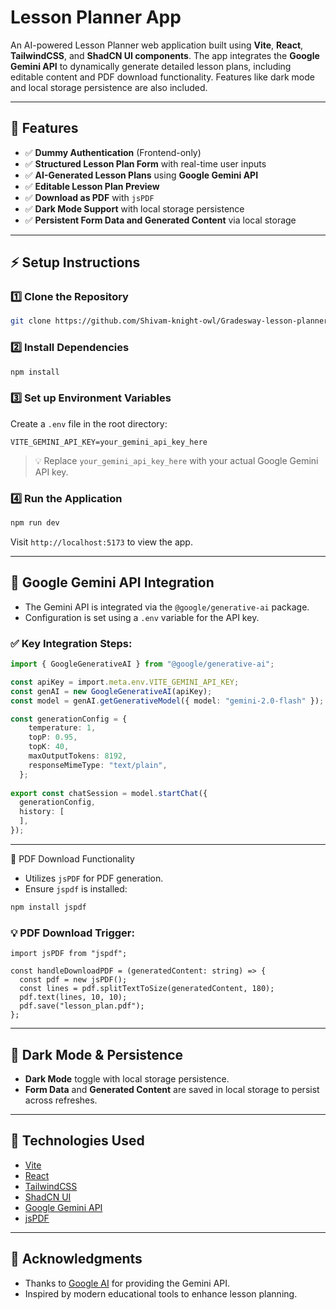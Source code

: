 # Lesson Planner App

An AI-powered Lesson Planner web application built using **Vite**, **React**, **TailwindCSS**, and **ShadCN UI components**. The app integrates the **Google Gemini API** to dynamically generate detailed lesson plans, including editable content and PDF download functionality. Features like dark mode and local storage persistence are also included.

---

## 🚀 Features

- ✅ **Dummy Authentication** (Frontend-only)
- ✅ **Structured Lesson Plan Form** with real-time user inputs
- ✅ **AI-Generated Lesson Plans** using **Google Gemini API**
- ✅ **Editable Lesson Plan Preview**
- ✅ **Download as PDF** with `jsPDF`
- ✅ **Dark Mode Support** with local storage persistence
- ✅ **Persistent Form Data and Generated Content** via local storage

---
## ⚡ Setup Instructions

### 1️⃣ Clone the Repository

```bash
git clone https://github.com/Shivam-knight-owl/Gradesway-lesson-planner-asssignment.git
```

### 2️⃣ Install Dependencies

```bash
npm install
```

### 3️⃣ Set up Environment Variables

Create a `.env` file in the root directory:

```env
VITE_GEMINI_API_KEY=your_gemini_api_key_here
```

> 💡 Replace `your_gemini_api_key_here` with your actual Google Gemini API key.

### 4️⃣ Run the Application

```bash
npm run dev
```

Visit `http://localhost:5173` to view the app.

---

## 🔗 Google Gemini API Integration

- The Gemini API is integrated via the `@google/generative-ai` package.
- Configuration is set using a `.env` variable for the API key.

### ✅ **Key Integration Steps:**

```ts
import { GoogleGenerativeAI } from "@google/generative-ai";

const apiKey = import.meta.env.VITE_GEMINI_API_KEY;
const genAI = new GoogleGenerativeAI(apiKey);
const model = genAI.getGenerativeModel({ model: "gemini-2.0-flash" });

const generationConfig = {
    temperature: 1,
    topP: 0.95,
    topK: 40,
    maxOutputTokens: 8192,
    responseMimeType: "text/plain",
  };
  
export const chatSession = model.startChat({
  generationConfig,
  history: [
  ],
});
```

---

📄 PDF Download Functionality

- Utilizes `jsPDF` for PDF generation.
- Ensure `jspdf` is installed:

```bash
npm install jspdf
```

### 💡 **PDF Download Trigger:**

```tsx
import jsPDF from "jspdf";

const handleDownloadPDF = (generatedContent: string) => {
  const pdf = new jsPDF();
  const lines = pdf.splitTextToSize(generatedContent, 180);
  pdf.text(lines, 10, 10);
  pdf.save("lesson_plan.pdf");
};
```

---

## 🌙 Dark Mode & Persistence

- **Dark Mode** toggle with local storage persistence.
- **Form Data** and **Generated Content** are saved in local storage to persist across refreshes.

---

## 💎 Technologies Used

- [Vite](https://vitejs.dev/)
- [React](https://reactjs.org/)
- [TailwindCSS](https://tailwindcss.com/)
- [ShadCN UI](https://ui.shadcn.com/)
- [Google Gemini API](https://ai.google.dev/)
- [jsPDF](https://github.com/parallax/jsPDF)

---

## 🎉 Acknowledgments

- Thanks to [Google AI](https://ai.google.dev/) for providing the Gemini API.
- Inspired by modern educational tools to enhance lesson planning.
